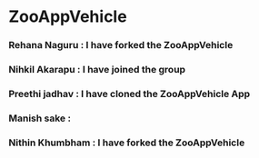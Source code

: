 # ZooAppVehicle
### Rehana Naguru : I have forked the ZooAppVehicle
### Nihkil Akarapu : I have joined the group
### Preethi jadhav : I have cloned the ZooAppVehicle App
### Manish sake :
### Nithin Khumbham : I have forked the ZooAppVehicle
